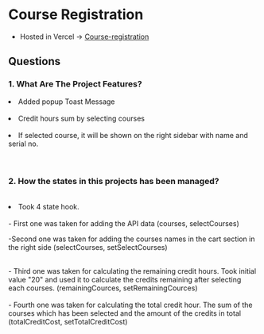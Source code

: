 <!-- # React + Vite

This template provides a minimal setup to get React working in Vite with HMR and some ESLint rules.

Currently, two official plugins are available:

- [@vitejs/plugin-react](https://github.com/vitejs/vite-plugin-react/blob/main/packages/plugin-react/README.md) uses [Babel](https://babeljs.io/) for Fast Refresh
- [@vitejs/plugin-react-swc](https://github.com/vitejs/vite-plugin-react-swc) uses [SWC](https://swc.rs/) for Fast Refresh -->

# Course Registration

- Hosted in Vercel ->
  [Course-registration](https://course-registration-xi.vercel.app/)

## Questions

### 1. What Are The Project Features?

<li>Added popup Toast Message</li>

<br>

<li>Credit hours sum by selecting courses</li>

<br>

<li>If selected course, it will be shown on the right sidebar with name and serial no.</li>

<br>
<br>

### 2. How the states in this projects has been managed?

<br>

<li>Took 4 state hook. 
<br>
<br> 
- First one was taken for adding the API data (courses, selectCourses)
<br>

-Second one was taken for adding the courses names in the cart section in the
right side (selectCourses, setSelectCourses)

<br>
- Third one was taken for calculating the remaining credit hours. Took initial value "20" and used it to calculate the credits remaining after selecting each courses. (remainingCources, setRemainingCources)

<br>
<br>
- Fourth one was taken for calculating the total credit hour. The sum of the courses which has been selected and the amount of the credits in total (totalCreditCost, setTotalCreditCost)
</li>
